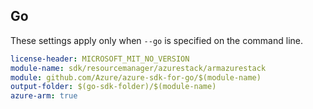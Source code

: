 ## Go

These settings apply only when `--go` is specified on the command line.

``` yaml $(go) && $(track2)
license-header: MICROSOFT_MIT_NO_VERSION
module-name: sdk/resourcemanager/azurestack/armazurestack
module: github.com/Azure/azure-sdk-for-go/$(module-name)
output-folder: $(go-sdk-folder)/$(module-name)
azure-arm: true
```
